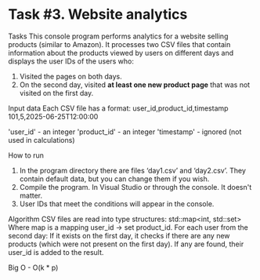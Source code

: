 # Task #3. Website analytics

Tasks
This console program performs analytics for a website selling products (similar to Amazon).
It processes two CSV files that contain information about the products viewed by users on different days and displays the user IDs of the users who:
1. Visited the pages on both days.
2. On the second day, visited **at least one new product page** that was not visited on the first day.

Input data
Each CSV file has a format:
user_id,product_id,timestamp
101,5,2025-06-25T12:00:00

'user_id' - an integer
'product_id' - an integer
'timestamp' - ignored (not used in calculations)

How to run
1. In the program directory there are files ‘day1.csv’ and ‘day2.csv’. They contain default data, but you can change them if you wish.
2. Compile the program. In Visual Studio or through the console. It doesn't matter.
3. User IDs that meet the conditions will appear in the console.

Algorithm
CSV files are read into type structures:
std::map<int, std::set<int>>
Where map is a mapping user_id → set product_id.
For each user from the second day:
If it exists on the first day, it checks if there are any new products (which were not present on the first day).
If any are found, their user_id is added to the result.

Big O - O(k * p)
